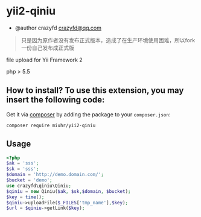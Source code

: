 yii2-qiniu
=================================
* @author crazyfd <crazyfd@qq.com>

> 只是因为原作者没有发布正式版本，造成了在生产环境使用困难，所以fork一份自己发布成正式版

file upload for Yii Framework 2

php > 5.5 

How to install?
To use this extension, you may insert the following code:
--------------------------------

Get it via [composer](http://getcomposer.org/) by adding the package to your `composer.json`:

```shell
composer require miuhr/yii2-qiniu
```

Usage
-----

```php
<?php
$ak = 'sss';
$sk = 'sss';
$domain = 'http://demo.domain.com/';
$bucket = 'demo';
use crazyfd\qiniu\Qiniu;
$qiniu = new Qiniu($ak, $sk,$domain, $bucket);
$key = time();
$qiniu->uploadFile($_FILES['tmp_name'],$key);
$url = $qiniu->getLink($key);
```
